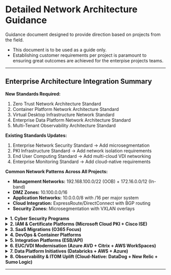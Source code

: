 # Detailed Network Architecture Guidance

Guidance document designed to provide direction based on projects from the field. 
- This document is to be used as a guide only. 
- Establishing customer requirements per project is paramount to ensuring great outcomes are achieved for the enterpise projects teams. 

---

## Enterprise Architecture Integration Summary

**New Standards Required:**
1. Zero Trust Network Architecture Standard
2. Container Platform Network Architecture Standard  
3. Virtual Desktop Infrastructure Network Standard
4. Enterprise Data Platform Network Architecture Standard
5. Multi-Tenant Observability Architecture Standard

**Existing Standards Updates:**
1. Enterprise Network Security Standard → Add microsegmentation
2. PKI Infrastructure Standard → Add network isolation requirements  
3. End User Computing Standard → Add multi-cloud VDI networking
4. Enterprise Monitoring Standard → Add cloud-native requirements

**Common Network Patterns Across All Projects:**
- **Management Networks:** 192.168.100.0/22 (OOB) + 172.16.0.0/12 (In-band)
- **DMZ Zones:** 10.100.0.0/16 
- **Application Networks:** 10.0.0.0/8 with /16 per major system
- **Cloud Integration:** ExpressRoute/DirectConnect with BGP routing
- **Security Zones:** Microsegmentation with VXLAN overlays
  
<details>
<summary><strong> 1. Cyber Security Programs </strong></summary>

### Network Segmentation Strategy & VLAN/VXLAN Schemes

**Design Decision Framework:**
- **Macro-segmentation:** Business unit/function-based (Finance, HR, Engineering)
- **Micro-segmentation:** Application tier-based (Web, App, DB)
- **Zero-trust zones:** Device trust levels (Managed, BYOD, Guest, IoT)

**Common IP Addressing Pattern:**
```
Corporate Core: 10.0.0.0/8
├── Finance Zone: 10.10.0.0/16
│   ├── Finance Workstations: 10.10.1.0/24
│   ├── Finance Servers: 10.10.10.0/24
│   └── Finance DMZ: 10.10.100.0/24
├── Engineering Zone: 10.20.0.0/16
│   ├── Dev Environment: 10.20.1.0/24
│   ├── Test Environment: 10.20.2.0/24
│   └── Prod Access: 10.20.10.0/24
└── DMZ Zones: 10.100.0.0/16
    ├── Web DMZ: 10.100.1.0/24
    ├── App DMZ: 10.100.2.0/24
    └── Partner DMZ: 10.100.10.0/24
```

**VXLAN Design Pattern:**
- VNI 1000-1999: Corporate zones
- VNI 2000-2999: DMZ zones  
- VNI 3000-3999: Management networks
- VNI 9000-9999: Quarantine/remediation

**Standards Reference Required:**
- Update Enterprise Network Security Standard to include microsegmentation requirements
- Develop new "Zero Trust Network Architecture" standard section

### Firewall Placement & Security Zones Architecture

**Three-Tier Security Model:**
1. **Perimeter Firewalls:** Internet edge, partner connections
2. **Internal Segmentation Firewalls:** Inter-zone traffic control
3. **Host-based Firewalls:** Endpoint protection

**Design Decision Matrix:**
- High-security zones: Stateful inspection + DPI
- Medium-security zones: Stateful inspection
- Low-security zones: Access control lists

### SASE Edge Connectivity & SD-WAN Integration

**Integration Pattern:**
- Primary: SASE cloud pop (99% traffic)
- Backup: On-premises firewall (1% + failover)
- Management: Dedicated OOB network

**Bandwidth Planning:**
- 2x current internet bandwidth for SASE overhead
- QoS marking preservation through SASE fabric

</details>  

<details>
<summary><strong> 2. IAM & Certificate Platforms (Microsoft Cloud PKI + Cisco ISE) </strong></summary>
  
### NAC Deployment Architecture & Switch Port Configurations

**802.1X Deployment Phases:**
1. **Phase 1:** Wired corporate devices (low risk)
2. **Phase 2:** Wireless devices (medium risk) 
3. **Phase 3:** IoT/specialty devices (high complexity)

**Switch Port Template Standards:**
```
interface GigabitEthernet1/0/1
 description Corporate-Wired-Access
 switchport mode access
 switchport access vlan 100
 authentication event fail action authorize vlan 999
 authentication host-mode multi-auth
 authentication port-control auto
 dot1x pae authenticator
 spanning-tree portfast
```

**VLAN Assignment Pattern:**
- VLAN 100-199: Authenticated corporate devices
- VLAN 200-299: Authenticated contractor devices  
- VLAN 300-399: Authenticated IoT devices
- VLAN 999: Quarantine/guest network

### Certificate Distribution Infrastructure

**PKI Network Design:**
```
Root CA: Offline (air-gapped)
├── Issuing CA Tier 1: 172.16.10.0/24 (Primary DC)
├── Issuing CA Tier 2: 172.16.11.0/24 (DR DC)
└── SCEP/NDES Servers: 172.16.12.0/24 (DMZ)
```

**Network Requirements:**
- Dedicated management VLAN for CA infrastructure
- HSM network connectivity (typically requires specific latency <10ms)
- Certificate revocation distribution (CDP/OCSP) placement in DMZ

**Standards Updates Required:**
- PKI Infrastructure Standard: Add network isolation requirements
- Certificate Lifecycle Standard: Include network-based distribution methods

</details>  

<details>
<summary><strong> 3. SaaS Migrations (O365 Focus) </strong></summary>

### Internet Breakout Strategy & Local Egress Points

**Microsoft 365 Network Connectivity Principles:**
1. **Optimize Category:** Direct internet breakout (bypassing proxy/inspection)
2. **Allow Category:** Regional internet breakout acceptable  
3. **Default Category:** Can traverse security stack

**Branch Office Breakout Design:**
```
Branch Sites (>100 users): Direct internet breakout
├── Primary ISP: Business broadband
├── Backup ISP: 4G/5G cellular
└── QoS Policy: O365 traffic priority

Hub Sites: Concentrated breakout
├── Multiple ISP connections
├── SD-WAN intelligence
└── Centralized security inspection for non-O365
```

### QoS Policies for SaaS Traffic

**DSCP Marking Strategy:**
- Teams Real-time (Audio/Video): EF (46)
- Teams Interactive (Sharing): AF41 (34)  
- SharePoint/Exchange: AF31 (26)
- General O365: BE (0)

**Bandwidth Allocation:**
- Teams calls: 100Kbps per concurrent call
- Teams meetings: 500Kbps-8Mbps per participant
- OneDrive sync: Burst to 80% available bandwidth

</details>  

<details>
<summary><strong> 4. DevOps & Container Platforms </strong></summary>

### Container Networking (CNI) Strategy

**IP Address Management Pattern:**
```
Kubernetes Cluster Network Design:
├── Node Network: 10.50.0.0/16 (VM/bare-metal hosts)
├── Pod Network: 10.60.0.0/14 (Pod IP allocation)
├── Service Network: 10.64.0.0/16 (ClusterIP services)  
└── External LB: 10.65.0.0/24 (LoadBalancer services)
```

**CNI Selection Decision Matrix:**
- **Calico:** High-performance, network policies required
- **Flannel:** Simple overlay, basic connectivity
- **Cilium:** Advanced security, service mesh integration

### Service Mesh Integration Design

**Istio Network Pattern:**
- Data plane: Envoy sidecars (no additional IP space)
- Control plane: Dedicated namespace/VLAN (10.66.0.0/24)
- Ingress gateways: DMZ placement (10.100.50.0/24)

**Standards Development Required:**
- New "Container Platform Network Architecture" standard
- Integration with existing "Application Deployment Standards"

</details> 

<details>
<summary><strong> 5. Integration Platforms (ESB/API) </strong></summary>

### API Gateway Network Placement & DMZ Architecture

**Three-Tier API Architecture:**
```
Internet → External DMZ → Internal DMZ → Application Network
         (10.100.20.0/24) (10.100.21.0/24) (10.30.0.0/16)
```

**Load Balancer Design:**
- External LB: Public-facing API endpoints
- Internal LB: East-west API traffic
- Health check networks: OOB management (192.168.100.0/24)

**Network Security Zones:**
- **Zone A:** Public API endpoints (external partners)
- **Zone B:** Internal API endpoints (corporate applications)
- **Zone C:** Backend integration services

</details>  

<details>
<summary><strong> 6. EUC/VDI Modernisation (Azure AVD + Citrix + AWS WorkSpaces) </strong></summary>

### Low-Latency Network Paths for VDI Traffic

**Multi-Platform Network Design:**
```
VDI Network Architecture:
├── Azure AVD: 10.70.0.0/16
│   ├── Session Hosts: 10.70.1.0/24
│   ├── Domain Controllers: 10.70.10.0/24
│   └── File Services: 10.70.20.0/24
├── Citrix Cloud: 10.71.0.0/16  
│   ├── VDA Pool: 10.71.1.0/23
│   ├── Citrix Connectors: 10.71.10.0/24
│   └── StoreFront: 10.71.20.0/24
└── AWS WorkSpaces: 10.72.0.0/16
    ├── WorkSpaces Instances: 10.72.1.0/23
    ├── Directory Services: 10.72.10.0/24
    └── WorkDocs: 10.72.20.0/24
```

**Latency Requirements by Protocol:**
- **RDP (AVD):** <150ms for acceptable, <50ms for optimal
- **HDX (Citrix):** <100ms for acceptable, <30ms for optimal  
- **PCoIP (AWS):** <100ms for acceptable, <40ms for optimal

**ExpressRoute/Direct Connect Design:**
```
On-Premises DC ←→ Azure (ExpressRoute)
                ├── AVD Regional Hub: Australia East
                └── Backup Region: Australia Southeast
                
On-Premises DC ←→ AWS (Direct Connect)  
                ├── WorkSpaces Primary: ap-southeast-2
                └── WorkSpaces DR: ap-southeast-1
```

### QoS Policies for Real-Time VDI Protocols

**Traffic Classification & Marking:**
- **Interactive/Real-time:** DSCP EF (46) - Mouse/keyboard input
- **Bulk Data:** DSCP AF31 (26) - File transfers, printing
- **Management:** DSCP CS2 (16) - Health checks, policies

**Bandwidth Allocation per User:**
- Standard Office: 150-300 Kbps average, 1 Mbps burst
- Graphics Workstation: 5-15 Mbps sustained
- Video Conferencing: +2 Mbps additional

### Graphics & Multimedia Workload Considerations

**GPU Acceleration Network Requirements:**
- **NVIDIA Grid/Tesla:** Dedicated VLAN for GPU licensing (10.70.30.0/24)
- **AMD MxGPU:** License server placement in management network
- **Graphics Streaming:** Minimum 10 Mbps per concurrent CAD session

**Profile & Application Streaming Optimization:**
- **FSLogix (AVD):** SMB 3.1.1 over 445/tcp, 1 Gbps LAN minimum
- **Citrix Profile Management:** HTTP/HTTPS to cloud storage
- **AWS WorkSpaces:** S3 integration for persistent storage

**Standards Updates Required:**
- New "Virtual Desktop Infrastructure Network Standard"
- Update "End User Computing Standard" with multi-cloud networking section

</details>  

<details>
<summary><strong> 7. Data Platform Initiatives (Databricks + AWS + Azure) </strong></summary>

### Multi-Cloud Data Architecture Network Design

**Data Platform Network Topology:**
```
Multi-Cloud Data Network:
├── Databricks (Primary): 10.80.0.0/14
│   ├── Driver Nodes: 10.80.0.0/16
│   ├── Worker Nodes: 10.81.0.0/16  
│   ├── Delta Lake Storage: 10.82.0.0/16
│   └── ML Compute: 10.83.0.0/16
├── AWS Data Services: 10.84.0.0/16
│   ├── EMR Clusters: 10.84.1.0/24
│   ├── Redshift: 10.84.10.0/24
│   ├── Kinesis Endpoints: 10.84.20.0/24
│   └── S3 Gateway Endpoints: Private DNS
└── Azure Data Services: 10.85.0.0/16
    ├── Synapse Analytics: 10.85.1.0/24
    ├── Data Factory: 10.85.10.0/24
    ├── Event Hubs: 10.85.20.0/24
    └── Storage Account: Private Endpoints
```

### Data Center Interconnect Architecture

**High-Bandwidth Interconnect Design:**
- **Primary Path:** 100 Gbps dark fiber between DCs
- **Secondary Path:** 40 Gbps MPLS backup
- **Cloud Connectivity:** Multiple 10 Gbps ExpressRoute/DirectConnect

**Standard-Bandwidth Interconnect Design:**
- **Primary Path:** 10 Gbps dark fiber between DCs
- **Secondary Path:** 10 Gbps MPLS backup
- **Cloud Connectivity:** Multiple 1 Gbps ExpressRoute/DirectConnect Hosted

**BGP Routing Strategy:**
```
AS 65001 (Primary DC) ←→ AS 65002 (DR DC)
├── Data Replication: Preferred path via dark fiber
├── Control Plane: MPLS backup for management
└── Cloud Egress: Local breakout per DC
```

### Streaming vs Batch Processing Networks

**Real-Time Streaming Architecture:**
- **Kafka Clusters:** Dedicated 40 Gbps network fabric
- **Stream Processing:** Low-latency compute network (RDMA capable)
- **Hot Path Storage:** NVMe over Fabrics for sub-millisecond access

**Batch Processing Networks:**
- **Hadoop/Spark:** Standard Ethernet, optimized for throughput
- **Cold Storage Access:** Hierarchical storage management
- **Backup/Archive:** Dedicated backup network (10.90.0.0/16)

**Multi-Cloud Data Replication Requirements:**
- **Cross-Region Bandwidth:** 25 Gbps sustained for real-time sync
- **Encryption in Transit:** IPSec tunnels + application-layer TLS
- **Data Sovereignty:** Geo-specific routing policies

**Network Encryption for Data in Transit:**
- **Database Replication:** TLS 1.3 minimum
- **File Transfers:** SFTP/SCP with certificate-based auth
- **API Communications:** mTLS for service-to-service

**Standards Development Required:**
- New "Enterprise Data Platform Network Architecture" standard
- "Multi-Cloud Data Governance" network security section

</details>

<details>
<summary><strong> 8. Observability & ITOM Uplift (Cloud-Native: DataDog + New Relic + Sumo Logic) </strong></summary>

### Multi-Tenant Monitoring Architecture

**Cloud-Native Observability Network Design:**
```
Observability Platform Network:
├── Collection Tier: 10.90.0.0/16
│   ├── DataDog Agents: All networks (agent-based)
│   ├── New Relic Infrastructure: 10.90.1.0/24 
│   ├── Sumo Logic Collectors: 10.90.2.0/24
│   └── Custom Exporters: 10.90.10.0/24
├── Aggregation Tier: 10.91.0.0/16
│   ├── Prometheus: 10.91.1.0/24
│   ├── InfluxDB: 10.91.2.0/24  
│   └── OpenTelemetry: 10.91.10.0/24
└── Management Tier: 10.92.0.0/16
    ├── Grafana Dashboards: 10.92.1.0/24
    ├── Alert Manager: 10.92.2.0/24
    └── ITSM Integration: 10.92.10.0/24
```

### Centralized Logging & Telemetry Collection

**Multi-Tenant Data Isolation:**
- **Network Segmentation:** Per-tenant VLANs/VPCs
- **Data Flow Control:** RBAC-based routing policies  
- **Encryption:** Per-tenant encryption keys

**Telemetry Collection Bandwidth Planning:**
- **Metrics:** 1-5 Kbps per monitored endpoint
- **Logs:** 10-100 Kbps per server (varies by verbosity)
- **Traces:** 5-50 Kbps per application instance
- **Total Overhead:** Plan for 10-15% of total network capacity

### SIEM Integration (Hybrid Pattern)

**Hybrid SIEM Architecture:**
```
Security Operations Network:
├── Cloud SIEM (Sumo Logic): SaaS endpoints
├── On-Premises SIEM: 10.93.0.0/24
│   ├── Log Collectors: 10.93.1.0/26
│   ├── Correlation Engine: 10.93.1.64/26  
│   ├── Threat Intel: 10.93.1.128/26
│   └── SOC Workstations: 10.93.2.0/24
└── SIEM-to-Cloud Sync: Dedicated 1 Gbps circuit
```

**Data Flow Patterns:**
- **Real-time Events:** Direct to cloud SIEM via HTTPS
- **Bulk Historical:** Nightly sync via secure file transfer
- **Threat Intelligence:** Bidirectional API integration

### Network Discovery & Asset Inventory Automation

**Discovery Network Design:**
- **SNMP Polling:** Dedicated management network (192.168.200.0/24)
- **Network Scanning:** Isolated security VLAN (192.168.201.0/24)
- **API Collection:** Service account network access

**Bandwidth Allocation for Monitoring:**
- **SNMP Polling:** 64 Kbps per 1000 devices
- **Flow Data (NetFlow/sFlow):** 1-5% of interface bandwidth
- **Packet Mirroring:** Dedicated 10 Gbps monitoring interfaces

**Out-of-Band Management Network:**
```
OOB Management: 192.168.100.0/22
├── Console Servers: 192.168.100.0/24
├── BMC/iDRAC/iLO: 192.168.101.0/24
├── Network Mgmt: 192.168.102.0/24  
└── Monitoring Probes: 192.168.103.0/24
```

**Standards Updates Required:**
- Update "Enterprise Monitoring Standard" with cloud-native requirements
- New "Multi-Tenant Observability Architecture" standard
- "SIEM Integration Network Security" guidelines

**Cloud Connectivity Requirements:**
- **DataDog:** HTTPS/443 outbound, IP whitelist available
- **New Relic:** HTTPS/443, collector.newrelic.com
- **Sumo Logic:** HTTPS/443, multiple regional endpoints

</details>

---
